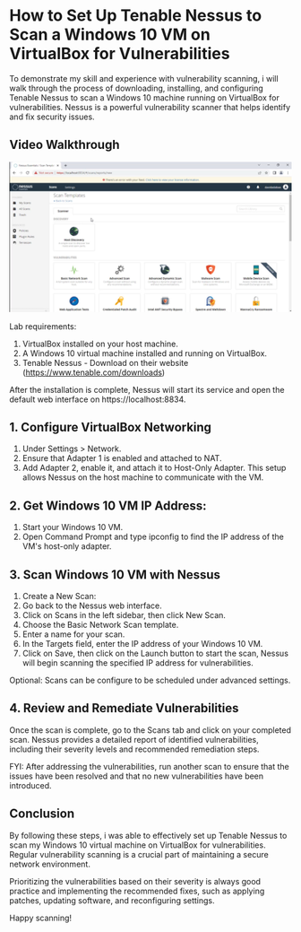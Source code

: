 # How to Set Up Tenable Nessus to Scan a Windows 10 VM on VirtualBox for Vulnerabilities

To demonstrate my skill and experience with vulnerability scanning, i will walk through the process of downloading, installing, and configuring Tenable Nessus to scan a Windows 10 machine running on VirtualBox for vulnerabilities. Nessus is a powerful vulnerability scanner that helps identify and fix security issues.

## Video Walkthrough

[![Video](https://github.com/davidadabao/How-to-Set-Up-Tenable-Nessus-to-Scan-a-Windows-10-VM-on-VirtualBox-for-Vulnerabilities/blob/main/Nessus.png
)](https://youtu.be/uCPzHzYn0JY)

Lab requirements:
1. VirtualBox installed on your host machine.
2. A Windows 10 virtual machine installed and running on VirtualBox.
3. Tenable Nessus -  Download on their website (https://www.tenable.com/downloads)

After the installation is complete, Nessus will start its service and open the default web interface on https://localhost:8834.

## 1. Configure VirtualBox Networking
1. Under Settings > Network.
2. Ensure that Adapter 1 is enabled and attached to NAT.
3. Add Adapter 2, enable it, and attach it to Host-Only Adapter. This setup allows Nessus on the host machine to communicate with the VM.

## 2. Get Windows 10 VM IP Address:
1. Start your Windows 10 VM.
2. Open Command Prompt and type ipconfig to find the IP address of the VM's host-only adapter.

## 3. Scan Windows 10 VM with Nessus
1. Create a New Scan:
2. Go back to the Nessus web interface.
3. Click on Scans in the left sidebar, then click New Scan.
4. Choose the Basic Network Scan template.
5. Enter a name for your scan.
6. In the Targets field, enter the IP address of your Windows 10 VM.
7. Click on Save, then click on the Launch button to start the scan, Nessus will begin scanning the specified IP address for vulnerabilities.

Optional: Scans can be configure to be scheduled under advanced settings.

## 4. Review and Remediate Vulnerabilities
Once the scan is complete, go to the Scans tab and click on your completed scan.
Nessus provides a detailed report of identified vulnerabilities, including their severity levels and recommended remediation steps.

FYI: After addressing the vulnerabilities, run another scan to ensure that the issues have been resolved and that no new vulnerabilities have been introduced.

## Conclusion
By following these steps, i was able to effectively set up Tenable Nessus to scan my Windows 10 virtual machine on VirtualBox for vulnerabilities. Regular vulnerability scanning is a crucial part of maintaining a secure network environment.

Prioritizing the vulnerabilities based on their severity is always good practice and implementing the recommended fixes, such as applying patches, updating software, and reconfiguring settings.

Happy scanning!
